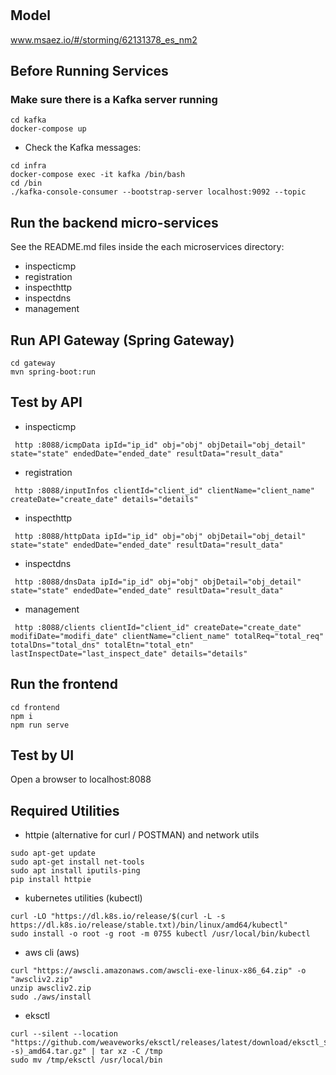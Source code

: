 # 

## Model
www.msaez.io/#/storming/62131378_es_nm2

## Before Running Services
### Make sure there is a Kafka server running
```
cd kafka
docker-compose up
```
- Check the Kafka messages:
```
cd infra
docker-compose exec -it kafka /bin/bash
cd /bin
./kafka-console-consumer --bootstrap-server localhost:9092 --topic
```

## Run the backend micro-services
See the README.md files inside the each microservices directory:

- inspecticmp
- registration
- inspecthttp
- inspectdns
- management


## Run API Gateway (Spring Gateway)
```
cd gateway
mvn spring-boot:run
```

## Test by API
- inspecticmp
```
 http :8088/icmpData ipId="ip_id" obj="obj" objDetail="obj_detail" state="state" endedDate="ended_date" resultData="result_data" 
```
- registration
```
 http :8088/inputInfos clientId="client_id" clientName="client_name" createDate="create_date" details="details" 
```
- inspecthttp
```
 http :8088/httpData ipId="ip_id" obj="obj" objDetail="obj_detail" state="state" endedDate="ended_date" resultData="result_data" 
```
- inspectdns
```
 http :8088/dnsData ipId="ip_id" obj="obj" objDetail="obj_detail" state="state" endedDate="ended_date" resultData="result_data" 
```
- management
```
 http :8088/clients clientId="client_id" createDate="create_date" modifiDate="modifi_date" clientName="client_name" totalReq="total_req" totalDns="total_dns" totalEtn="total_etn" lastInspectDate="last_inspect_date" details="details" 
```


## Run the frontend
```
cd frontend
npm i
npm run serve
```

## Test by UI
Open a browser to localhost:8088

## Required Utilities

- httpie (alternative for curl / POSTMAN) and network utils
```
sudo apt-get update
sudo apt-get install net-tools
sudo apt install iputils-ping
pip install httpie
```

- kubernetes utilities (kubectl)
```
curl -LO "https://dl.k8s.io/release/$(curl -L -s https://dl.k8s.io/release/stable.txt)/bin/linux/amd64/kubectl"
sudo install -o root -g root -m 0755 kubectl /usr/local/bin/kubectl
```

- aws cli (aws)
```
curl "https://awscli.amazonaws.com/awscli-exe-linux-x86_64.zip" -o "awscliv2.zip"
unzip awscliv2.zip
sudo ./aws/install
```

- eksctl 
```
curl --silent --location "https://github.com/weaveworks/eksctl/releases/latest/download/eksctl_$(uname -s)_amd64.tar.gz" | tar xz -C /tmp
sudo mv /tmp/eksctl /usr/local/bin
```

